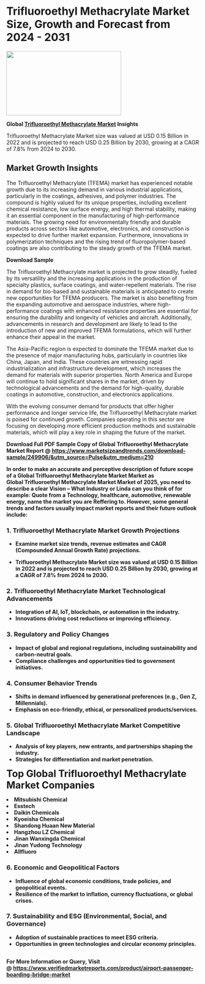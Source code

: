 <H1>Trifluoroethyl Methacrylate Market Size, Growth and Forecast from 2024 - 2031</H1><img class="aligncenter size-medium wp-image-584254" src="https://thirdeyenews.in/wp-content/uploads/2024/09/Global-Market-Research-300x168.jpeg" alt="" width="300" height="168" /><p><strong>Global&nbsp;<a href="https://www.marketsizeandtrends.com/download-sample/249906/&amp;utm_source=Pulse&amp;utm_medium=210">Trifluoroethyl Methacrylate Market</a> Insights</strong></p><p>Trifluoroethyl Methacrylate Market size was valued at USD 0.15 Billion in 2022 and is projected to reach USD 0.25 Billion by 2030, growing at a CAGR of 7.8% from 2024 to 2030.</p><p><h2>Market Growth Insights</h2> <p>The Trifluoroethyl Methacrylate (TFEMA) market has experienced notable growth due to its increasing demand in various industrial applications, particularly in the coatings, adhesives, and polymer industries. The compound is highly valued for its unique properties, including excellent chemical resistance, low surface energy, and high thermal stability, making it an essential component in the manufacturing of high-performance materials. The growing need for environmentally friendly and durable products across sectors like automotive, electronics, and construction is expected to drive further market expansion. Furthermore, innovations in polymerization techniques and the rising trend of fluoropolymer-based coatings are also contributing to the steady growth of the TFEMA market.</p> <p><strong>Download Sample</strong></p> <p>The Trifluoroethyl Methacrylate market is projected to grow steadily, fueled by its versatility and the increasing applications in the production of specialty plastics, surface coatings, and water-repellent materials. The rise in demand for bio-based and sustainable materials is anticipated to create new opportunities for TFEMA producers. The market is also benefiting from the expanding automotive and aerospace industries, where high-performance coatings with enhanced resistance properties are essential for ensuring the durability and longevity of vehicles and aircraft. Additionally, advancements in research and development are likely to lead to the introduction of new and improved TFEMA formulations, which will further enhance their appeal in the market.</p> <p>The Asia-Pacific region is expected to dominate the TFEMA market due to the presence of major manufacturing hubs, particularly in countries like China, Japan, and India. These countries are witnessing rapid industrialization and infrastructure development, which increases the demand for materials with superior properties. North America and Europe will continue to hold significant shares in the market, driven by technological advancements and the demand for high-quality, durable coatings in automotive, construction, and electronics applications.</p> <p>With the evolving consumer demand for products that offer higher performance and longer service life, the Trifluoroethyl Methacrylate market is poised for continued growth. Companies operating in this sector are focusing on developing more efficient production methods and sustainable materials, which will play a key role in shaping the future of the market.</p> <p><strong></p><p><span class=""><strong>Download Full PDF Sample Copy of Global Trifluoroethyl Methacrylate Market Report</strong> @ <a href="https://www.marketsizeandtrends.com/download-sample/249906/&amp;utm_source=Pulse&amp;utm_medium=210" target="_blank">https://www.marketsizeandtrends.com/download-sample/249906/&amp;utm_source=Pulse&amp;utm_medium=210</a></span></p><p>In order to make an accurate and perceptive description of future scope of a Global&nbsp;Trifluoroethyl Methacrylate Market Market as Global&nbsp;Trifluoroethyl Methacrylate Market Market of 2025, you need to describe a clear Vision &ndash; What Industry or Linda can you think of for example: Quote from a Technology, healthcare, automotive, renewable energy, name the market you are Reffering to. However, some general trends and factors usually impact market reports and their future outlook include:</p><h3>1.&nbsp;<strong>Trifluoroethyl Methacrylate Market Growth Projections</strong></h3><ul><li>Examine market size trends, revenue estimates and CAGR (Compounded Annual Growth Rate) projections.</li><li><p>Trifluoroethyl Methacrylate Market size was valued at USD 0.15 Billion in 2022 and is projected to reach USD 0.25 Billion by 2030, growing at a CAGR of 7.8% from 2024 to 2030.</p></li></ul><h3>2.&nbsp;<strong>Trifluoroethyl Methacrylate Market Technological Advancements</strong></h3><ul><li>Integration of AI, IoT, blockchain, or automation in the industry.</li><li>Innovations driving cost reductions or improving efficiency.</li></ul><h3>3.&nbsp;<strong>Regulatory and Policy Changes</strong></h3><ul><li>Impact of global and regional regulations, including sustainability and carbon-neutral goals.</li><li>Compliance challenges and opportunities tied to government initiatives.</li></ul><h3>4.&nbsp;<strong>Consumer Behavior Trends</strong></h3><ul><li>Shifts in demand influenced by generational preferences (e.g., Gen Z, Millennials).</li><li>Emphasis on eco-friendly, ethical, or personalized products/services.</li></ul><h3>5.&nbsp;<strong>Global Trifluoroethyl Methacrylate Market Competitive Landscape</strong></h3><ul><li>Analysis of key players, new entrants, and partnerships shaping the industry.</li><li>Strategies for differentiation and market penetration.</li></ul><p data-pm-slice="1 1 []"><span style="color: inherit; font-family: inherit; font-size: 25px;">Top Global Trifluoroethyl Methacrylate Market Companies</span></p><div class="" data-test-id=""><p><li>Mitsubishi Chemical</li><li> Esstech</li><li> Daikin Chemicals</li><li> Kyoeisha Chemical</li><li> Shandong Huaan New Material</li><li> Hangzhou LZ Chemical</li><li> Jinan Wanxingda Chemical</li><li> Jinan Yudong Technology</li><li> Allfluoro</li></p></div><h3>6.&nbsp;<strong>Economic and Geopolitical Factors</strong></h3><ul><li>Influence of global economic conditions, trade policies, and geopolitical events.</li><li>Resilience of the market to inflation, currency fluctuations, or global crises.</li></ul><h3>7.&nbsp;<strong>Sustainability and ESG (Environmental, Social, and Governance)</strong></h3><ul><li>Adoption of sustainable practices to meet ESG criteria.</li><li>Opportunities in green technologies and circular economy principles.</li></ul><h2><strong style="font-size: 14px;">For More Information or Query, Visit @&nbsp;</strong><a style="background-color: #ffffff; font-size: 14px;" href="https://www.marketsizeandtrends.com/report/trifluoroethyl-methacrylate-market/" target="_blank">https://www.verifiedmarketreports.com/product/airport-passenger-boarding-bridge-market</a></h2>
